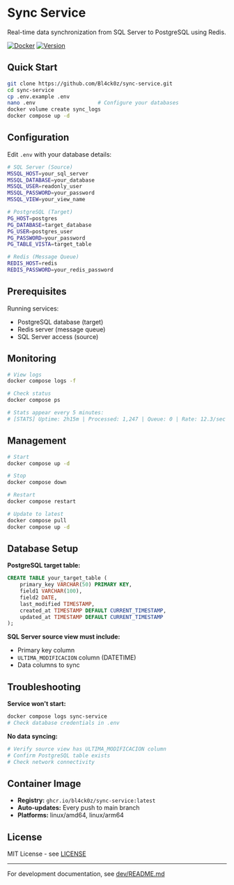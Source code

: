 # Sync Service

Real-time data synchronization from SQL Server to PostgreSQL using Redis.

[![Docker](https://img.shields.io/badge/docker-ready-blue.svg)](https://ghcr.io/bl4ck0z/sync-service)
[![Version](https://img.shields.io/badge/version-1.3-blue.svg)](https://github.com/bl4ck0z/sync-service)

## Quick Start

```bash
git clone https://github.com/Bl4ck0z/sync-service.git
cd sync-service
cp .env.example .env
nano .env                    # Configure your databases
docker volume create sync_logs
docker compose up -d
```

## Configuration

Edit `.env` with your database details:

```bash
# SQL Server (Source)
MSSQL_HOST=your_sql_server
MSSQL_DATABASE=your_database  
MSSQL_USER=readonly_user
MSSQL_PASSWORD=your_password
MSSQL_VIEW=your_view_name

# PostgreSQL (Target)  
PG_HOST=postgres
PG_DATABASE=target_database
PG_USER=postgres_user
PG_PASSWORD=your_password
PG_TABLE_VISTA=target_table

# Redis (Message Queue)
REDIS_HOST=redis
REDIS_PASSWORD=your_redis_password
```

## Prerequisites

Running services:
- PostgreSQL database (target)
- Redis server (message queue)  
- SQL Server access (source)

## Monitoring

```bash
# View logs
docker compose logs -f

# Check status
docker compose ps

# Stats appear every 5 minutes:
# [STATS] Uptime: 2h15m | Processed: 1,247 | Queue: 0 | Rate: 12.3/sec | Errors: 0
```

## Management

```bash
# Start
docker compose up -d

# Stop  
docker compose down

# Restart
docker compose restart

# Update to latest
docker compose pull
docker compose up -d
```

## Database Setup

**PostgreSQL target table:**
```sql
CREATE TABLE your_target_table (
    primary_key VARCHAR(50) PRIMARY KEY,
    field1 VARCHAR(100),
    field2 DATE,
    last_modified TIMESTAMP,
    created_at TIMESTAMP DEFAULT CURRENT_TIMESTAMP,
    updated_at TIMESTAMP DEFAULT CURRENT_TIMESTAMP
);
```

**SQL Server source view must include:**
- Primary key column
- `ULTIMA_MODIFICACION` column (DATETIME)
- Data columns to sync

## Troubleshooting

**Service won't start:**
```bash
docker compose logs sync-service
# Check database credentials in .env
```

**No data syncing:**
```bash
# Verify source view has ULTIMA_MODIFICACION column
# Confirm PostgreSQL table exists
# Check network connectivity
```

## Container Image

- **Registry:** `ghcr.io/bl4ck0z/sync-service:latest`
- **Auto-updates:** Every push to main branch
- **Platforms:** linux/amd64, linux/arm64

## License

MIT License - see [LICENSE](LICENSE)

---

For development documentation, see [dev/README.md](dev/README.md)